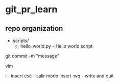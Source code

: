 # git_pr_learn


## repo organization

- scripts/
  - hello_world.py - Hello world script

git commit -m "message"


vim

i - insert
esc - salir modo insert
:wq - write and quit